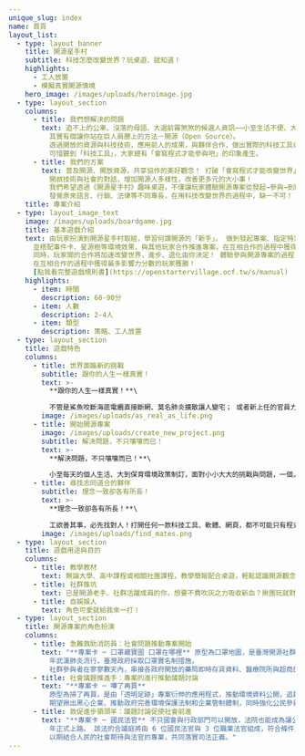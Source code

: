 ```yaml
---
unique_slug: index
name: 首頁
layout_list:
  - type: layout_banner
    title: 開源星手村
    subtitle: 科技怎麼改變世界？玩桌遊、就知道！
    highlights:
      - 工人放置
      - 模擬真實開源情境
    hero_image: /images/uploads/heroimage.jpg
  - type: layout_section
    columns:
      - title: 我們想解決的問題
        text: 追不上的公車、沒落的母語、大選前霧煞煞的候選人資訊⋯⋯小至生活不便、大至工作所需或社會問題， 有好多事情不只你煩惱，大家都想改變，卻不知道如何著手。
          其實有個讓你站在巨人肩膀上的方法－開源（Open Source）。
          透過開放的資源與科技技術，應用前人的成果，與夥伴合作，做出實際的科技工具或服務，從根本改善問題。
          可惜聽到「科技工具」，大家總有「會寫程式才能參與吧」的印象產生。
      - title: 我們的方案
        text: 普及開源、開放資源，共享協作的美好觀念！ 打破「會寫程式才能改變世界」的科技時代刻板印象！
          開啟技術與社會的對話，增加開源人多樣性，改善更多元的大小事！
          我們希望透過《開源星手村》趣味桌遊，不僅讓玩家體驗開源專案從發起→參與→到開花結果的過程和樂趣，更能認識真實存在的開源成果，
          發覺原來語言、行銷、法律等不同專長，在用科技改變世界的過程中，缺一不可！
    title: 專案介紹
  - type: layout_image_text
    image: /images/uploads/boardgame.jpg
    title: 基本遊戲介紹
    text: 由玩家扮演到開源星手村取經，學習何謂開源的「新手」。 做到發起專案、指定特定角色參與專案、執行自發的專案或協助他人等動作，
      並搭配事件卡、星源樹等環境效果，與其他玩家合作推進專案。在互相合作的過程中獲得最多影響力分數的玩家獲勝！
      同時，玩家間的合作將加速改變世界，進步、退化由你決定！ 體驗參與開源專案的過程，一起經歷發起專案、參與專案、完成專案並增進社會的開源環境，
      在互相合作的過程中獲得最多影響力分數的玩家獲勝！
      [點我看完整遊戲規則書](https://openstartervillage.ocf.tw/s/manual)
    highlights:
      - item: 時間
        description: 60-90分
      - item: 人數
        description: 2-4人
      - item: 類型
        description: 策略、工人放置
  - type: layout_section
    title: 遊戲特色
    columns:
      - title: 世界面臨新的挑戰
        subtitle: 跟你的人生一樣真實！
        text: >-
          **跟你的人生一樣真實！**\

          不管是鯊魚咬斷海底電纜直接斷網、莫名肺炎擴散讓人變宅； 或者新上任的官員力挺科技開放，真實世界會遇到左右技術發展、開放觀念普及的大小事件，開源星手村通通有！ 超擬真事件卡設計，每個回合都痛擊／鼓舞你的開源人生路！ 每個回合玩家們將會面臨開源星手村正在發生的事件，可能帶來新的問題、新的挑戰，也可能帶給玩家在開源路上的幫助！
        image: /images/uploads/as_real_as_life.png
      - title: 開始開源專案
        image: /images/uploads/create_new_project.png
        subtitle: 解決問題，不只嚷嚷而已！
        text: >-
          **解決問題，不只嚷嚷而已！**\

          小至每天的個人生活、大到保育環境政策制訂，面對小小大大的挑戰與問題，一個人想不到解決辦法、一群人總能搞定！ 藉由開源專案卡設計，從真實存在的開源專案和眾人合作成果，看見科技工具的多元性！
      - title: 尋找志同道合的夥伴
        subtitle: 理念一致卻各有所長！
        text: >-
          **理念一致卻各有所長！**\

          工欲善其事，必先找對人！打開任何一款科技工具、軟體、網頁，都不可能只有程式碼對吧？ 在面對問題的路上有不懂的地方就去找人來幫忙，工程師不會寫的文案、不了解的法案、不會唸的發音、不了解的議題、不會畫的美術， 七種技能的角色卡，各自發揮所長，完美解決開發科技工具的多元需求！
        image: /images/uploads/find_mates.png
  - type: layout_section
    title: 遊戲用途與目的
    columns:
      - title: 教學教材
        text: 無論大學、高中課程或相關社團課程，教學簡報配合桌遊，輕鬆認識開源觀念！
      - title: 社群推坑
        text: 已是開源老手、社群活躍成員的你，想要不費吹灰之力吸收新血？揪團玩就對了！
      - title: 自娛娛人
        text: 角色可愛就給我來一打！
  - type: layout_section
    title: 開源專案的角色扮演
    columns:
      - title: 急難救助消防員：社會問題推動專案開始
        text: "**專案卡 ─ 口罩藏寶圖 口罩在哪裡** 原型為口罩地圖，是臺灣開源社群 g0v 零時政府的專案之一，因應 2020
          年武漢肺炎流行，臺灣政府採取口罩實名制措施，
          社群參與者在寥寥數天內，串接各政府開放的藥局即時存貨資料、醫療院所與超商的口罩發放資訊和地點等，打造即時查看各地口罩存量的應用程式。"
      - title: 社會議題推進手：專案的進行推動議題討論
        text: "**專案卡 ─ 嗶了再買**
          原型為掃了再買，是由「透明足跡」專案衍伸的應用程式，推動環境資料公開，追蹤企業廢氣、廢水等汙染指標即時監測數據以及違規裁罰記錄，
          期望揪出黑心企業、推動政府完善環境保護法制和企業管制體制，同時強化公民參與監督，把關每次的消費選擇！"
      - title: 敦促進步領頭羊：議題討論促使社會前進
        text: "**專案卡 ─ 國民法官** 不只國會與行政部門可以開放，法院也能成為讓公民參與的政府部門！立法院於 2020 年通過國民法官法，預計於 2023
          年正式上路。 該法的合議庭將由 6 位國民法官與 3 位職業法官組成，符合條件且經隨機抽選到的國民可參與法院討論與判決過程，
          以期結合人民的社會期待與法官的專業，共同落實司法正義。"
---
```

